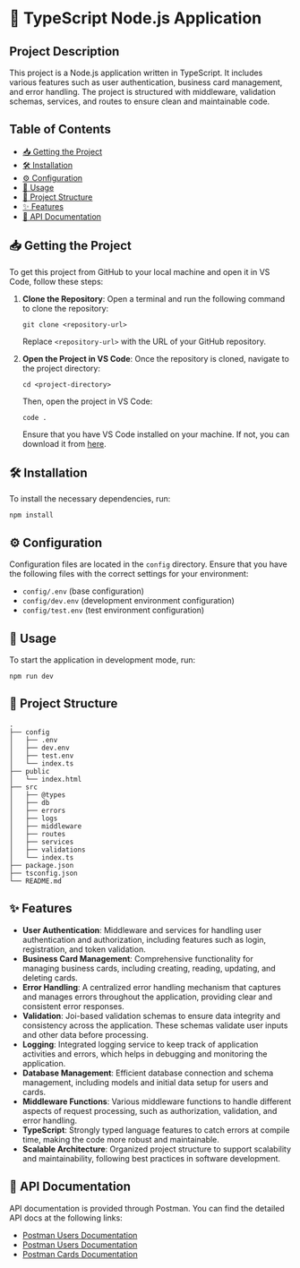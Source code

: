 
# 🚀 TypeScript Node.js Application

## Project Description

This project is a Node.js application written in TypeScript. It includes various features such as user authentication, business card management, and error handling. The project is structured with middleware, validation schemas, services, and routes to ensure clean and maintainable code.

## Table of Contents

- [📥 Getting the Project](#-getting-the-project)
- [🛠 Installation](#-installation)
- [⚙️ Configuration](#️-configuration)
- [🚀 Usage](#-usage)
- [📂 Project Structure](#-project-structure)
- [✨ Features](#-features)
- [📄 API Documentation](#-api-documentation)

## 📥 Getting the Project

To get this project from GitHub to your local machine and open it in VS Code, follow these steps:

1. **Clone the Repository**: Open a terminal and run the following command to clone the repository:

    ```terminal
    git clone <repository-url>
    ```

    Replace `<repository-url>` with the URL of your GitHub repository.

2. **Open the Project in VS Code**: Once the repository is cloned, navigate to the project directory:

    ```terminal
    cd <project-directory>
    ```

    Then, open the project in VS Code:

    ```terminal
    code .
    ```

    Ensure that you have VS Code installed on your machine. If not, you can download it from [here](https://code.visualstudio.com/).

## 🛠 Installation

To install the necessary dependencies, run:

```terminal
npm install
```

## ⚙️ Configuration

Configuration files are located in the `config` directory. Ensure that you have the following files with the correct settings for your environment:

- `config/.env` (base configuration)
- `config/dev.env` (development environment configuration)
- `config/test.env` (test environment configuration)

## 🚀 Usage

To start the application in development mode, run:

```terminal
npm run dev
```

## 📂 Project Structure

```
.
├── config
│   ├── .env
│   ├── dev.env
│   ├── test.env
│   └── index.ts
├── public
│   └── index.html
├── src
│   ├── @types
│   ├── db
│   ├── errors
│   ├── logs
│   ├── middleware
│   ├── routes
│   ├── services
│   ├── validations
│   └── index.ts
├── package.json
├── tsconfig.json
└── README.md
```

## ✨ Features

- **User Authentication**: Middleware and services for handling user authentication and authorization, including features such as login, registration, and token validation.
- **Business Card Management**: Comprehensive functionality for managing business cards, including creating, reading, updating, and deleting cards.
- **Error Handling**: A centralized error handling mechanism that captures and manages errors throughout the application, providing clear and consistent error responses.
- **Validation**: Joi-based validation schemas to ensure data integrity and consistency across the application. These schemas validate user inputs and other data before processing.
- **Logging**: Integrated logging service to keep track of application activities and errors, which helps in debugging and monitoring the application.
- **Database Management**: Efficient database connection and schema management, including models and initial data setup for users and cards.
- **Middleware Functions**: Various middleware functions to handle different aspects of request processing, such as authorization, validation, and error handling.
- **TypeScript**: Strongly typed language features to catch errors at compile time, making the code more robust and maintainable.
- **Scalable Architecture**: Organized project structure to support scalability and maintainability, following best practices in software development.

## 📄 API Documentation

API documentation is provided through Postman. You can find the detailed API docs at the following links:

- [Postman Users Documentation](https://documenter.getpostman.com/view/34770936/2sA3QwcAMs)
- <a href="https://documenter.getpostman.com/view/34770936/2sA3QwcAMs" target="_blank">Postman Users Documentation</a>
- [Postman Cards Documentation](https://documenter.getpostman.com/view/34770936/2sA3QwcAHT)
